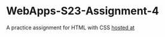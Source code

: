# WebApps-S23-Assignment-4
A practice assignment for HTML with CSS
[hosted at](https://44-563-web-apps-s23.github.io/44563-webapps-s23-assignment4-S563096/play.html)